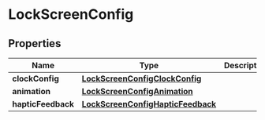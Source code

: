 
# LockScreenConfig

## Properties
| Name | Type | Description | Notes |
| ------------ | ------------- | ------------- | ------------- |
| **clockConfig** | [**LockScreenConfigClockConfig**](LockScreenConfigClockConfig.md) |  |  [optional] |
| **animation** | [**LockScreenConfigAnimation**](LockScreenConfigAnimation.md) |  |  [optional] |
| **hapticFeedback** | [**LockScreenConfigHapticFeedback**](LockScreenConfigHapticFeedback.md) |  |  [optional] |



